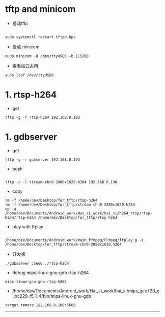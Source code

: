 

# tftp and minicom

* 启动tftp
```shell

sudo systemctl restart tftpd-hpa

```

* 启动 minicom
```shell
sudo minicom -D /dev/ttyUSB0 -b 115200
```

* 查看端口占用
```shell
sudo lsof /dev/ttyUSB0
```



# 1. rtsp-h264
* get
```shell
tftp -g -r rtsp-h264 192.168.0.193
```

# 1. gdbserver
* get
```shell
tftp -g -r gdbserver 192.168.0.193
```


* push
```shell

tftp -p -l stream-chn0-2880x1620.h264 192.168.0.196

```

* copy
```shell
rm -f /home/dev/Desktop/for_tftp/rtsp-h264
rm -f /home/dev/Desktop/for_tftp/stream-chn0-2880x1620.h264
cp -a /home/dev/Documents/Android_work/Hai_si_work/hai_si/h264_rtsp/rtsp-h264/rtsp-h264 /home/dev/Desktop/for_tftp/rtsp-h264
```



* play with ffplay
```shell

/home/dev/Documents/Android_work/main_ffmpeg/FFmpeg/ffplay_g -i /home/dev/Desktop/for_tftp/stream-chn0-2880x1620.h264
```

* 开发板
```shell
./gdbserver :6666 ./rtsp-h264 
```


* debug mips-linux-gnu-gdb rtsp-h264
```shell
mips-linux-gnu-gdb rtsp-h264
```
* /home/dev/Documents/Android_work/Hai_si_work/hai_si/mips_gcc720_glibc229_r5_1_4/bin/mips-linux-gnu-gdb

```shell
target remote 192.168.0.100:6666
```




----------------------------------------------

```c





```









